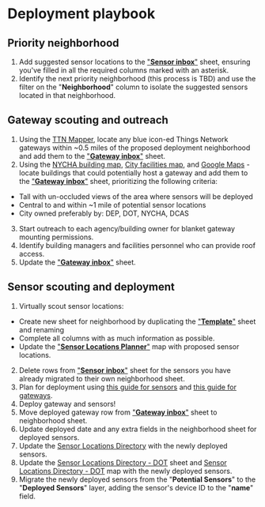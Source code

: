 # Deployment playbook
## Priority neighborhood
1. Add suggested sensor locations to the ["**Sensor inbox**"](https://docs.google.com/spreadsheets/d/1PHg1eIUd0UxAiTazykVBoy64rBAW5rRA5NoZ6fUNqqc/edit#gid=1479948156) sheet, ensuring you've filled in all the required columns marked with an asterisk.
2. Identify the next priority neighborhood (this process is TBD) and use the filter on the "**Neighborhood**" column to isolate the suggested sensors located in that neighborhood.

## Gateway scouting and outreach
1. Using the [TTN Mapper](https://ttnmapper.org/heatmap), locate any blue icon-ed Things Network gateways within ~0.5 miles of the proposed deployment neighborhood and add them to the ["**Gateway inbox**"](https://docs.google.com/spreadsheets/d/1PHg1eIUd0UxAiTazykVBoy64rBAW5rRA5NoZ6fUNqqc/edit#gid=1479948156) sheet.
2. Using the [NYCHA building map](https://www.arcgis.com/apps/webappviewer/index.html?id=41c6ff5e73ec459092e982060b7cf1a1), [City facilities map](https://cmydlarz.carto.com/builder/e06a8892-1836-4241-9514-2b02cae1ac7b/embed), and [Google Maps](https://www.google.com/maps) - locate buildings that could potentially host a gateway and add them to the ["**Gateway inbox**"](https://docs.google.com/spreadsheets/d/1PHg1eIUd0UxAiTazykVBoy64rBAW5rRA5NoZ6fUNqqc/edit#gid=1479948156) sheet, prioritizing the following criteria:
  * Tall with un-occluded views of the area where sensors will be deployed
  * Central to and within ~1 mile of potential sensor locations
  * City owned preferably by: DEP, DOT, NYCHA, DCAS
3. Start outreach to each agency/building owner for blanket gateway mounting permissions.
4. Identify building managers and facilities personnel who can provide roof access.
5. Update the ["**Gateway inbox**"](https://docs.google.com/spreadsheets/d/1PHg1eIUd0UxAiTazykVBoy64rBAW5rRA5NoZ6fUNqqc/edit#gid=1479948156) sheet.

## Sensor scouting and deployment
1. Virtually scout sensor locations:
  * Create new sheet for neighborhood by duplicating the ["**Template**"](https://docs.google.com/spreadsheets/d/1PHg1eIUd0UxAiTazykVBoy64rBAW5rRA5NoZ6fUNqqc/edit#gid=130763079) sheet and renaming
  * Complete all columns with as much information as possible.
  * Update the ["**Sensor Locations Planner**"](https://www.google.com/maps/d/u/3/edit?mid=1njszfj9XP9E2616GYRWTTzQ7gLllMuxZ&ll=40.72909711386875%2C-73.9801152&z=12) map with proposed sensor locations.
2. Delete rows from ["**Sensor inbox**"](https://docs.google.com/spreadsheets/d/1PHg1eIUd0UxAiTazykVBoy64rBAW5rRA5NoZ6fUNqqc/edit#gid=1479948156) sheet for the sensors you have already migrated to their own neighborhood sheet.
3. Plan for deployment using [this guide for sensors](https://github.com/floodnet-nyc/flood-sensor/blob/main/deployment/manuals/flood-sensor-deployment-manual.md) and [this guide for gateways](https://github.com/floodnet-nyc/floodnet-gateway).
4. Deploy gateway and sensors!
5. Move deployed gateway row from ["**Gateway inbox**"](https://docs.google.com/spreadsheets/d/1PHg1eIUd0UxAiTazykVBoy64rBAW5rRA5NoZ6fUNqqc/edit#gid=1479948156) sheet to neighborhood sheet.
6. Update deployed date and any extra fields in the neighborhood sheet for deployed sensors.
7. Update the [Sensor Locations Directory](https://docs.google.com/spreadsheets/d/1NVvIKUWnidkvHxfQ3tJmftphjNo6dKeGr0YioP82oGE/edit#gid=0) with the newly deployed sensors.
8. Update the [Sensor Locations Directory - DOT](https://docs.google.com/spreadsheets/d/1ZReNvlH-R3MdetIZDS5ga3bWxmXC1i-LLoB1pRAIp6k/edit#gid=0) sheet and [Sensor Locations Directory - DOT](https://www.google.com/maps/d/edit?mid=1hVbk4Q3k9M8H7DdSSQZ9QwjQ_xt-dHmK&usp=sharing) map with the newly deployed sensors.
9. Migrate the newly deployed sensors from the "**Potential Sensors**" to the "**Deployed Sensors**" layer, adding the sensor's device ID to the "**name**" field.
